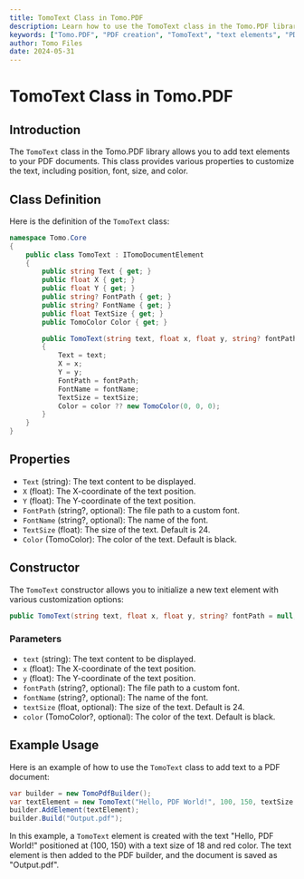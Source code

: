 ```yaml
---
title: TomoText Class in Tomo.PDF
description: Learn how to use the TomoText class in the Tomo.PDF library to add text elements to your PDF documents.
keywords: ["Tomo.PDF", "PDF creation", "TomoText", "text elements", "PDF library", ".NET PDF", "PDF document"]
author: Tomo Files
date: 2024-05-31
---
```


# TomoText Class in Tomo.PDF

## Introduction

The `TomoText` class in the Tomo.PDF library allows you to add text elements to your PDF documents. This class provides various properties to customize the text, including position, font, size, and color.

## Class Definition

Here is the definition of the `TomoText` class:

```csharp
namespace Tomo.Core
{
    public class TomoText : ITomoDocumentElement
    {
        public string Text { get; }
        public float X { get; }
        public float Y { get; }
        public string? FontPath { get; }
        public string? FontName { get; }
        public float TextSize { get; }
        public TomoColor Color { get; }

        public TomoText(string text, float x, float y, string? fontPath = null, string? fontName = null, float textSize = 24, TomoColor? color = null)
        {
            Text = text;
            X = x;
            Y = y;
            FontPath = fontPath;
            FontName = fontName;
            TextSize = textSize;
            Color = color ?? new TomoColor(0, 0, 0);
        }
    }
}
```

## Properties

- `Text` (string): The text content to be displayed.
- `X` (float): The X-coordinate of the text position.
- `Y` (float): The Y-coordinate of the text position.
- `FontPath` (string?, optional): The file path to a custom font.
- `FontName` (string?, optional): The name of the font.
- `TextSize` (float): The size of the text. Default is 24.
- `Color` (TomoColor): The color of the text. Default is black.

## Constructor

The `TomoText` constructor allows you to initialize a new text element with various customization options:

```csharp
public TomoText(string text, float x, float y, string? fontPath = null, string? fontName = null, float textSize = 24, TomoColor? color = null)
```

### Parameters

- `text` (string): The text content to be displayed.
- `x` (float): The X-coordinate of the text position.
- `y` (float): The Y-coordinate of the text position.
- `fontPath` (string?, optional): The file path to a custom font.
- `fontName` (string?, optional): The name of the font.
- `textSize` (float, optional): The size of the text. Default is 24.
- `color` (TomoColor?, optional): The color of the text. Default is black.

## Example Usage

Here is an example of how to use the `TomoText` class to add text to a PDF document:

```csharp
var builder = new TomoPdfBuilder();
var textElement = new TomoText("Hello, PDF World!", 100, 150, textSize: 18, color: new TomoColor(255, 0, 0));
builder.AddElement(textElement);
builder.Build("Output.pdf");
```

In this example, a `TomoText` element is created with the text "Hello, PDF World!" positioned at (100, 150) with a text size of 18 and red color. The text element is then added to the PDF builder, and the document is saved as "Output.pdf".